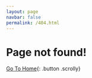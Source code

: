 ```yaml
---
layout: page
navbar: false
permalink: /404.html
---
```


# Page not found! <span class="icon far fa-dizzy"></span>

[Go To Home](/){: .button .scrolly}
